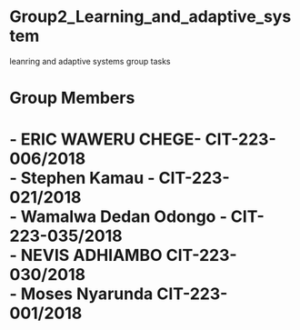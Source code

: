 # Group2_Learning_and_adaptive_system
leanring and adaptive  systems group tasks

<h1>Group Members<h1>
- ERIC WAWERU CHEGE- CIT-223-006/2018 <br>
- Stephen Kamau - CIT-223-021/2018 <br>
- Wamalwa Dedan Odongo - CIT-223-035/2018 <br>
- NEVIS ADHIAMBO CIT-223-030/2018 <br>
- Moses Nyarunda CIT-223-001/2018<br>
